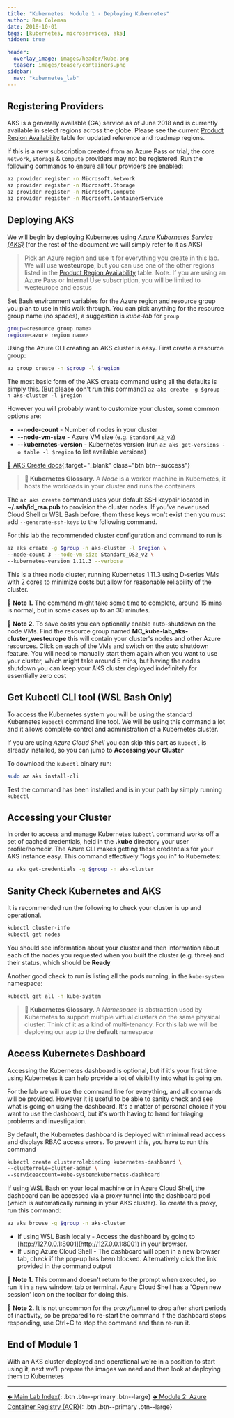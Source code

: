 ```yaml
---
title: "Kubernetes: Module 1 - Deploying Kubernetes"
author: Ben Coleman
date: 2018-10-01
tags: [kubernetes, microservices, aks]
hidden: true

header:
  overlay_image: images/header/kube.png
  teaser: images/teaser/containers.png
sidebar:
  nav: "kubernetes_lab"
---
```


## Registering Providers

AKS is a generally available (GA) service as of June 2018 and is currently available in select regions across the globe. Please see the current [Product Region Availability](https://azure.microsoft.com/en-us/global-infrastructure/services/?products=kubernetes-service&regions=all) table for updated reference and roadmap regions.

If this is a new subscription created from an Azure Pass or trial, the core `Network`, `Storage` & `Compute` providers may not be registered.
Run the following commands to ensure all four providers are enabled:

```bash
az provider register -n Microsoft.Network
az provider register -n Microsoft.Storage
az provider register -n Microsoft.Compute
az provider register -n Microsoft.ContainerService
```

## Deploying AKS
We will begin by deploying Kubernetes using [*Azure Kubernetes Service (AKS)*](https://azure.microsoft.com/en-us/services/container-service/) (for the rest of the document we will simply refer to it as AKS)

> Pick an Azure region and use it for everything you create in this lab. We will use **westeurope**, but you can use one of the other regions listed in the [Product Region Availability](https://azure.microsoft.com/en-us/global-infrastructure/services/?products=kubernetes-service&regions=all) table.
Note. If you are using an Azure Pass or Internal Use subscription, you will be limited to westeurope and eastus

Set Bash environment variables for the Azure region and resource group you plan to use in this walk through. You can pick anything for the resource group name (no spaces), a suggestion is *kube-lab* for `group`

```bash
group=<resource group name>
region=<azure region name>
```

Using the Azure CLI creating an AKS cluster is easy. First create a resource group:

```bash
az group create -n $group -l $region
```

The most basic form of the AKS create command using all the defaults is simply this. (But please don't run this command) `az aks create -g $group -n aks-cluster -l $region`

However you will probably want to customize your cluster, some common options are:

- **\-\-node-count** - Number of nodes in your cluster
- **\-\-node-vm-size** - Azure VM size (e.g. `Standard_A2_v2`)
- **\-\-kubernetes-version** - Kubernetes version (run `az aks get-versions -o table -l $region` to list available versions)

[📘 AKS Create docs](https://docs.microsoft.com/en-us/cli/azure/aks?view=azure-cli-latest#az-aks-create){:target="_blank" class="btn btn--success"}

> **📕 Kubernetes Glossary.** A *Node* is a worker machine in Kubernetes, it hosts the workloads in your cluster and runs the containers

The `az aks create` command uses your default SSH keypair located in **~/.ssh/id_rsa.pub** to provision the cluster nodes. If you've never used Cloud Shell or WSL Bash before, them these keys won't exist then you must add `--generate-ssh-keys` to the following command.

For this lab the recommended cluster configuration and command to run is

```bash
az aks create -g $group -n aks-cluster -l $region \
--node-count 3 --node-vm-size Standard_DS2_v2 \
--kubernetes-version 1.11.3 --verbose
```

This is a three node cluster, running Kubernetes 1.11.3 using D-series VMs with 2 cores to minimize costs but allow for reasonable reliability of the cluster.

**💬 Note 1.** The command might take some time to complete, around 15 mins is normal, but in some cases up to an 30 minutes.

**💬 Note 2.** To save costs you can optionally enable auto-shutdown on the node VMs. Find the resource group named **MC_kube-lab_aks-cluster_westeurope** this will contain your cluster's nodes and other Azure resources. Click on each of the VMs and switch on the auto shutdown feature. You will need to manually start them again when you want to use your cluster, which might take around 5 mins, but having the nodes shutdown you can keep your AKS cluster deployed indefinitely for essentially zero cost

## Get Kubectl CLI tool (WSL Bash Only)

To access the Kubernetes system you will be using the standard Kubernetes `kubectl` command line tool. We will be using this command a lot and it allows complete control and administration of a Kubernetes cluster.

If you are using *Azure Cloud Shell* you can skip this part as `kubectl` is already installed, so you can jump to **Accessing your Cluster**

To download the `kubectl` binary run:

```bash
sudo az aks install-cli
```

Test the command has been installed and is in your path by simply running `kubectl`

## Accessing your Cluster

In order to access and manage Kubernetes `kubectl` command works off a set of cached credentials, held in the **.kube** directory your user profile/homedir. The Azure CLI makes getting these credentials for your AKS instance easy. This command effectively "logs you in" to Kubernetes:

```bash
az aks get-credentials -g $group -n aks-cluster
```

## Sanity Check Kubernetes and AKS

It is recommended run the following to check your cluster is up and operational.

```bash
kubectl cluster-info
kubectl get nodes
```

You should see information about your cluster and then information about each of the nodes you requested when you built the cluster (e.g. three) and their status, which should be **Ready**

Another good check to run is listing all the pods running, in the `kube-system` namespace:

```bash
kubectl get all -n kube-system
```

> **📕 Kubernetes Glossary.** A *Namespace* is abstraction used by Kubernetes to support multiple virtual clusters on the same physical cluster. Think of it as a kind of multi-tenancy. For this lab we will be deploying our app to the **default** namespace

## Access Kubernetes Dashboard

Accessing the Kubernetes dashboard is optional, but if it's your first time using Kubernetes it can help provide a lot of visibility into what is going on.

For the lab we will use the command line for everything, and all commands will be provided. However it is useful to be able to sanity check and see what is going on using the dashboard. It's a matter of personal choice if you want to use the dashboard, but it's worth having to hand for triaging problems and investigation.

By default, the Kubernetes dashboard is deployed with minimal read access and displays RBAC access errors. To prevent this, you have to run this command

```bash
kubectl create clusterrolebinding kubernetes-dashboard \
--clusterrole=cluster-admin \
--serviceaccount=kube-system:kubernetes-dashboard
```

If using WSL Bash on your local machine or in Azure Cloud Shell, the dashboard can be accessed via a proxy tunnel into the dashboard pod (which is automatically running in your AKS cluster). To create this proxy, run this command:

```bash
az aks browse -g $group -n aks-cluster
```

- If using WSL Bash locally - Access the dashboard by going to [http://127.0.0.1:8001](http://127.0.0.1:8001) in your browser.
- If using Azure Cloud Shell - The dashboard will open in a new browser tab, check if the pop-up has been blocked. Alternatively click the link provided in the command output

**💬 Note 1.** This command doesn't return to the prompt when executed, so run it in a new window, tab or terminal. Azure Cloud Shell has a 'Open new session' icon on the toolbar for doing this.

**💬 Note 2.**  It is not uncommon for the proxy/tunnel to drop after short periods of inactivity, so be prepared to re-start the command if the dashboard stops responding, use Ctrl+C to stop the command and then re-run it.

## End of Module 1

With an AKS cluster deployed and operational we're in a position to start using it, next we'll prepare the images we need and then look at deploying them to Kubernetes

---

[🡸 Main Lab Index](..){: .btn .btn--primary .btn--large} 
[🡺 Module 2: Azure Container Registry (ACR)](../part2){: .btn .btn--primary .btn--large}  
